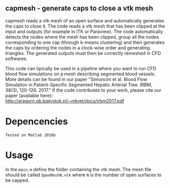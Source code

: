 ## capmesh - generate caps to close a vtk mesh

capmesh reads a vtk mesh of an open surface and automatically generates the caps to close it. The code reads a vtk mesh that has been clipped at the input and outputs (for example in ITK or Paraview). The code automatically detects the nodes where the mesh has been clipped, group all the nodes corresponding to one cap (through k-means clustering) and then generates the caps by ordering the nodes in a clock-wise order and generating triangles. The generated outputs must then be correctly remeshed in CFD softwares. 

This code can tipically be used in a pipeline where you want to run CFD blood flow simulations on a mesh describing segmented blood vessels. More details can be found in our paper "Simoncini et al. Blood Flow Simulation in Patient-Specific Segmented Hepatic Arterial Tree. IRBM, 38(3), 120-126. 2017." If the code contributes to your work, please cite our paper (available here): http://aragorn.pb.bialystok.pl/~mkret/docs/irbm2017.pdf



# Depencencies
	Tested on Matlab 2016b


# Usage

In the `main.m` define the folder containing the vtk mesh. The mesh file should be called `OpenMeshN.vtk` where `N` is the number of open surfaces to be capped. 